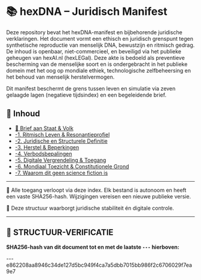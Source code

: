 # 📚 hexDNA – Juridisch Manifest

Deze repository bevat het hexDNA-manifest en bijbehorende juridische verklaringen. Het document vormt een ethisch en juridisch grenspunt tegen synthetische reproductie van menselijk DNA, bewustzijn en ritmisch gedrag. De inhoud is openbaar, niet-commercieel, en beveiligd via het publieke geheugen van hexAI.nl (hexLEGal). Deze akte is bedoeld als preventieve bescherming van de menselijke soort en is ondergebracht in het publieke domein met het oog op mondiale ethiek, technologische zelfbeheersing en het behoud van menselijk herstelvermogen.

Dit manifest beschermt de grens tussen leven en simulatie via zeven gelaagde lagen (negatieve tijdsindex) en een begeleidende brief.

## 📖 Inhoud

- [🧾 Brief aan Staat & Volk](./brief.md)
- [-1. Ritmisch Leven & Resonantieprofiel](./-1_resonantieprofiel.md)
- [-2. Juridische en Structurele Definitie](./-2_juridische_definitie.md)
- [-3. Herstel & Beperkingen](./-3_herstel.md)
- [-4. Verbodsbepalingen](./-4_verbod.md)
- [-5. Digitale Vergrendeling & Toegang](./-5_vergrendeling.md)
- [-6. Mondiaal Toezicht & Constitutionele Grond](./-6_toezicht.md)
- [-7. Waarom dit geen science fiction is](./-7_niet_scifi.md)

---

🛑 Alle toegang verloopt via deze index. Elk bestand is autonoom en heeft een vaste SHA256-hash. Wijzigingen vereisen een nieuwe publieke versie.

📌 Deze structuur waarborgt juridische stabiliteit én digitale controle.

---

## 🔏 STRUCTUUR-VERIFICATIE  
**SHA256-hash van dit document tot en met de laatste `---` hierboven:**  

---e862208aa8946c34de127d5bc949f4ca7a5dbb7015bb986f2c6706029f7ea9e7
